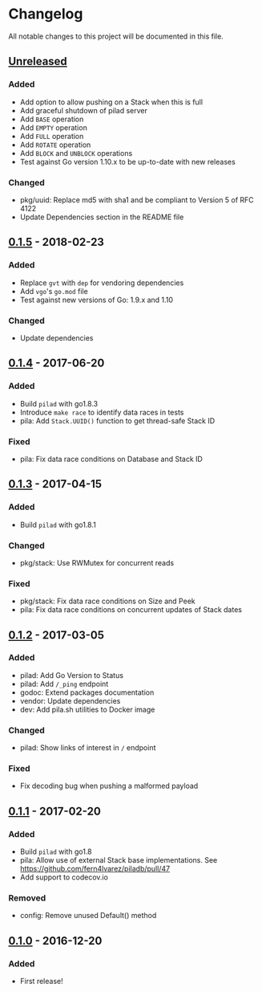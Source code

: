 Changelog
=========

All notable changes to this project will be documented in this file.

## [Unreleased]

### Added
- Add option to allow pushing on a Stack when this is full
- Add graceful shutdown of pilad server
- Add `BASE` operation
- Add `EMPTY` operation
- Add `FULL` operation
- Add `ROTATE` operation
- Add `BLOCK` and `UNBLOCK` operations
- Test against Go version 1.10.x to be up-to-date with new releases

### Changed
- pkg/uuid: Replace md5 with sha1 and be compliant to Version 5 of RFC 4122
- Update Dependencies section in the README file

## [0.1.5] - 2018-02-23

### Added
- Replace `gvt` with `dep` for vendoring dependencies
- Add `vgo`'s `go.mod` file
- Test against new versions of Go: 1.9.x and 1.10

### Changed
- Update dependencies

## [0.1.4] - 2017-06-20

### Added
- Build `pilad` with go1.8.3
- Introduce `make race` to identify data races in tests
- pila: Add `Stack.UUID()` function to get thread-safe Stack ID

### Fixed
- pila: Fix data race conditions on Database and Stack ID

## [0.1.3] - 2017-04-15

### Added
- Build `pilad` with go1.8.1

### Changed
- pkg/stack: Use RWMutex for concurrent reads

### Fixed
- pkg/stack: Fix data race conditions on Size and Peek
- pila: Fix data race conditions on concurrent updates of Stack dates

## [0.1.2] - 2017-03-05

### Added
- pilad: Add Go Version to Status
- pilad: Add `/_ping` endpoint
- godoc: Extend packages documentation
- vendor: Update dependencies
- dev: Add pila.sh utilities to Docker image

### Changed
- pilad: Show links of interest in `/` endpoint

### Fixed
- Fix decoding bug when pushing a malformed payload

## [0.1.1] - 2017-02-20

### Added
- Build `pilad` with go1.8
- pila: Allow use of external Stack base implementations. See https://github.com/fern4lvarez/piladb/pull/47
- Add support to codecov.io

### Removed
- config: Remove unused Default() method

## [0.1.0] - 2016-12-20

### Added
- First release!

[Unreleased]: https://github.com/fern4lvarez/piladb/compare/v0.1.5...HEAD
[0.1.5]: https://github.com/fern4lvarez/piladb/compare/v0.1.4...v0.1.5
[0.1.4]: https://github.com/fern4lvarez/piladb/compare/v0.1.3...v0.1.4
[0.1.3]: https://github.com/fern4lvarez/piladb/compare/v0.1.2...v0.1.3
[0.1.2]: https://github.com/fern4lvarez/piladb/compare/v0.1.1...v0.1.2
[0.1.1]: https://github.com/fern4lvarez/piladb/compare/v0.1.0...v0.1.1
[0.1.0]: https://github.com/fern4lvarez/piladb/compare/dda6b656cbd635dab8e9fc6c254a46f01e4e43ca...v0.1.0
